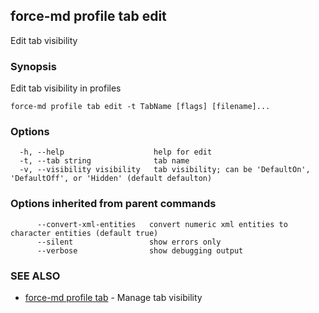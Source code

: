 ## force-md profile tab edit

Edit tab visibility

### Synopsis

Edit tab visibility in profiles

```
force-md profile tab edit -t TabName [flags] [filename]...
```

### Options

```
  -h, --help                    help for edit
  -t, --tab string              tab name
  -v, --visibility visibility   tab visibility; can be 'DefaultOn', 'DefaultOff', or 'Hidden' (default defaulton)
```

### Options inherited from parent commands

```
      --convert-xml-entities   convert numeric xml entities to character entities (default true)
      --silent                 show errors only
      --verbose                show debugging output
```

### SEE ALSO

* [force-md profile tab](force-md_profile_tab.md)	 - Manage tab visibility

